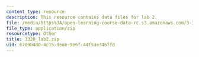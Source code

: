 ```yaml
---
content_type: resource
description: This resource contains data files for lab 2.
file: /media/https%3A/open-learning-course-data-rc.s3.amazonaws.com/3-320-atomistic-computer-modeling-of-materials-sma-5107-spring-2005/6709b4d04c15deab9e6f44f53e346ffd_3320_lab2.zip
file_type: application/zip
resourcetype: Other
title: 3320_lab2.zip
uid: 6709b4d0-4c15-deab-9e6f-44f53e346ffd
---
```

